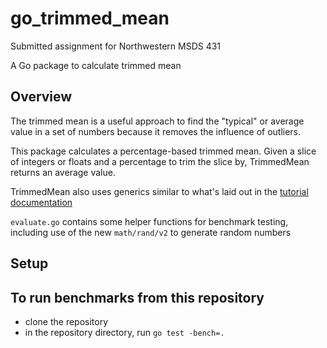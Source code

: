 # go_trimmed_mean

Submitted assignment for Northwestern MSDS 431

A Go package to calculate trimmed mean

## Overview

The trimmed mean is a useful approach to find the "typical" or average value in a set of numbers because it removes the influence of outliers. 

This package calculates a percentage-based trimmed mean. Given a slice of integers or floats and a percentage to trim the slice by, TrimmedMean returns an average value.

TrimmedMean also uses generics similar to what's laid out in the [tutorial documentation](https://go.dev/doc/tutorial/generics)

`evaluate.go` contains some helper functions for benchmark testing, including use of the new `math/rand/v2` to generate random numbers


## Setup 


## To run benchmarks from this repository
- clone the repository
- in the repository directory, run `go test -bench=.`